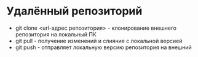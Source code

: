 # Удалённый репозиторий
* git clone <url-адрес репозитория> - клонирование внешнего репозитория на локальный ПК
* git pull - получение изменений и слияние с локальной версией
* git push - отправляет локальную версию репозитория на внешний
